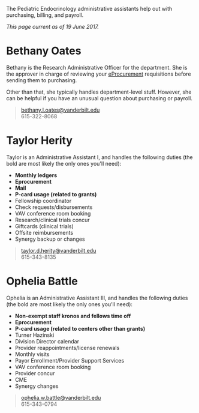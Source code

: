 <!-- TITLE: Administrative Assistants -->

The Pediatric Endocrinology administrative assistants help out with purchasing, billing, and payroll.

*This page current as of 19 June 2017.*

# Bethany Oates
Bethany is the Research Administrative Officer for the department. She is the approver in charge of reviewing your [eProcurement](/eprocurement) requisitions before sending them to purchasing.

Other than that, she typically handles department-level stuff. However, she can be helpful if you have an unusual question about purchasing or payroll.
>bethany.l.oates@vanderbilt.edu  
>615-322-8068

# Taylor Herity
Taylor is an Administrative Assistant I, and handles the following duties (the bold are most likely the only ones you'll need):
* **Monthly ledgers**
* **Eprocurement**
* **Mail**
* **P-card usage (related to grants)**
* Fellowship coordinator
* Check requests/disbursements
* VAV conference room booking
* Research/clinical trials concur
* Giftcards (clinical trials)
* Offsite reimbursements
* Synergy backup or changes

>taylor.d.herity@vanderbilt.edu  
>615-343-8135
# Ophelia Battle
Ophelia is an Administrative Assistant III, and handles the following duties (the bold are most likely the only ones you'll need):
* **Non-exempt staff kronos and fellows time off**
* **Eprocurement**
* **P-card usage (related to centers other than grants)**
* Turner Hazinski
* Division Director calendar
* Provider reappointments/license renewals
* Monthly visits
* Payor Enrollment/Provider Support Services
* VAV conference room booking
* Provider concur
* CME
* Synergy changes

>ophelia.w.battle@vanderbilt.edu  
>615-343-0794
